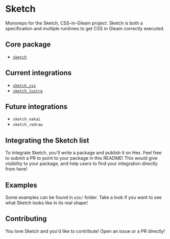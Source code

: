# Sketch

Monorepo for the Sketch, CSS-in-Gleam project. Sketch is both a specification
and multiple runtimes to get CSS in Gleam correctly executed.

## Core package

- [`sketch`](https://hexdocs.pm/sketch)

## Current integrations

- [`sketch_css`](https://hexdocs.pm/sketch_css)
- [`sketch_lustre`](https://hexdocs.pm/sketch_lustre)

## Future integrations

- `sketch_nakai`
- `sketch_redraw`

## Integrating the Sketch list

To integrate Sketch, you'll write a package and publish it on Hex. Feel free to
submit a PR to point to your package in this README! This would give visibility
to your package, and help users to find your integration directly from here!

## Examples

Some examples can be found in `e2e/` folder. Take a look if you want to see what
Sketch looks like in its real shape!

## Contributing

You love Sketch and you'd like to contribute! Open an issue or a PR directly!
